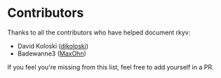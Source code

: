 # Contributors

Thanks to all the contributors who have helped document rkyv:

- David Koloski ([djkoloski](https://github.com/djkoloski))
- Badewanne3 ([MaxOhn](https://github.com/MaxOhn))

If you feel you're missing from this list, feel free to add yourself in a PR.

